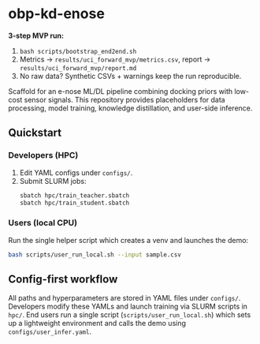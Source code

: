 # obp-kd-enose

**3-step MVP run:**
1. `bash scripts/bootstrap_end2end.sh`
2. Metrics → `results/uci_forward_mvp/metrics.csv`, report → `results/uci_forward_mvp/report.md`
3. No raw data? Synthetic CSVs + warnings keep the run reproducible.

Scaffold for an e-nose ML/DL pipeline combining docking priors with low-cost
sensor signals. This repository provides placeholders for data processing,
model training, knowledge distillation, and user-side inference.

## Quickstart
### Developers (HPC)
1. Edit YAML configs under `configs/`.
2. Submit SLURM jobs:
   ```bash
   sbatch hpc/train_teacher.sbatch
   sbatch hpc/train_student.sbatch
   ```

### Users (local CPU)
Run the single helper script which creates a venv and launches the demo:
```bash
bash scripts/user_run_local.sh --input sample.csv
```

## Config-first workflow
All paths and hyperparameters are stored in YAML files under `configs/`.
Developers modify these YAMLs and launch training via SLURM scripts in `hpc/`.
End users run a single script (`scripts/user_run_local.sh`) which sets up a
lightweight environment and calls the demo using `configs/user_infer.yaml`.

